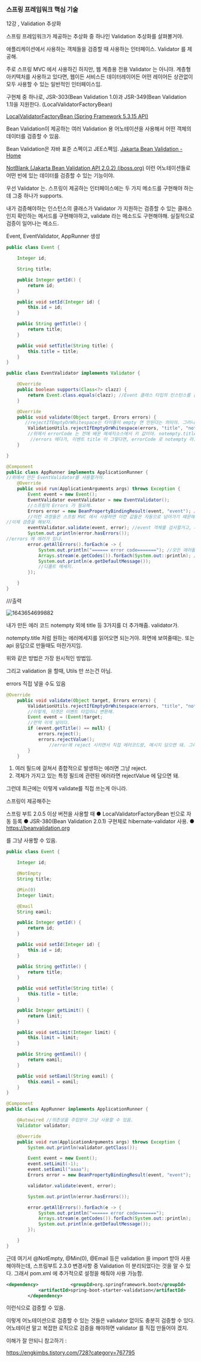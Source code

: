 <h3>스프링 프레임워크 핵심 기술</h3>

12강 , Validation 추상화

스프링 프레임워크가 제공하는 추상화 중 하나인 Validation 추상화를 살펴볼거야.

애플리케이션에서 사용하는 객체들을 검증할 때 사용하는 인터페이스. Validator 를 제공해.

주로 스프링 MVC 에서 사용하긴 하지만, 웹 계층용 전용 Validator 는 아니야. 계층형 아키텍처를 사용하고 있다면, 웹이든 서비스든 데이터레이어든 어떤 레이어든 상관없이 모두 사용할 수 있는 일반적인 인터페이스임. 

구현체 중 하나로, JSR-303(Bean Validation 1.0)과 JSR-349(Bean Validation 1.1)을
지원한다. (LocalValidatorFactoryBean)

[LocalValidatorFactoryBean (Spring Framework 5.3.15 API)](https://docs.spring.io/spring-framework/docs/current/javadoc-api/org/springframework/validation/beanvalidation/LocalValidatorFactoryBean.html)

Bean Validation이 제공하는 여러 Validation 용 어노테이션을 사용해서 어떤 객체의 데이터를 검증할 수 있음.

Bean Validation은 자바 표준 스펙이고 JEE스펙임.  [Jakarta Bean Validation - Home](https://beanvalidation.org/)

[NotBlank (Jakarta Bean Validation API 2.0.2) (jboss.org)](https://docs.jboss.org/hibernate/beanvalidation/spec/2.0/api/) 이런 어노테이션들로 어떤 빈에 있는 데이터를 검증할 수 있는 기능이야.

우선 Validator 는. 스프링이 제공하는 인터페이스에는 두 가지 메소드를 구현해야 하는데 그중 하나가 supports.

내가 검증해야하는 인스턴스의 클래스가 Validator 가 지원하는 검증할 수 있는 클래스인지 확인하는 메서드를 구현해야하고, validate 라는 메소드도 구현해야해. 실질적으로 검증이 일어나는 메소드.

Event, EventValidator, AppRunner 생성

```java
public class Event {

    Integer id;

    String title;

    public Integer getId() {
        return id;
    }

    public void setId(Integer id) {
        this.id = id;
    }

    public String getTitle() {
        return title;
    }

    public void setTitle(String title) {
        this.title = title;
    }
}
```

```java
public class EventValidator implements Validator {

    @Override
    public boolean supports(Class<?> clazz) {
        return Event.class.equals(clazz); //Event 클래스 타입의 인스턴스를 검증할거야. 파라미터로 넘어오는 클래스의 타입이 이벤트인지 확인하고.
    }

    @Override
    public void validate(Object target, Errors errors) {
       //rejectIfEmptyOrWhitespace는 타이틀이 empty 면 안된다는 의미야. 그러니까 errors의 에러를 담아줄거야. 왜냐면 지금 title 값이 없잖아.
        ValidationUtils.rejectIfEmptyOrWhitespace(errors, "title", "notempty", "Empty title is now allowed");
        //위에서 errorCode 는 전에 배운 메세지소스에서 키 값이야. notempty.title 식으로 가져오지 않는 이유는 뒤에서 설명.
         //errors 에다가, 이벤트 title 이 그렇다면, errorCode 로 notempty 라고 줄거야, 디폴트로는 Empty title is now allowed 사용할거야.
    }

}
```

```java
@Component
public class AppRunner implements ApplicationRunner {
//위에서 만든 EventValidator를 사용할거야.
    @Override
    public void run(ApplicationArguments args) throws Exception {
        Event event = new Event();
        EventValidator eventValidator = new EventValidator();
        //스프링의 Errors 가 필요해.
        Errors error = new BeanPropertyBindingResult(event, "event"); //기본 구현체로 BeanPropertyBindingResult를 사용. 처음에 오는 매개변수는 target이야, 어떤 객체를 검사할 것이며, 어떤 이름이냐. 두 번째는 어떤 이름이냐. 이름은 중요하진 않음.
        //이런 과정들은 스프링 MVC 에서 사용하면 이런 값들은 자동으로 넘어가기 떄문에 우리가 직접 클래스(BeanPropertyBindingResult)를 사용할 경우는 거의 없음. 하지만 Errors 인터페이스는 자주 보게 될 거야.
//이제 검증을 해보자.
        eventValidator.validate(event, error); //event 객체를 검사할거고, errors에 검증 에러를 담아줄거야. 라는 의미.
        System.out.println(error.hasErrors());
//errors 에 에러가 있냐.
        error.getAllErrors().forEach(e -> {
            System.out.println("====== error code======="); //모든 에러를 가져와서 순차적으로 순회
            Arrays.stream(e.getCodes()).forEach(System.out::println); //에러 코드를 찍어볼거야. notempty
            System.out.println(e.getDefaultMessage());
            //디폴트 메세지.
        });

    }
}
```

///출력

![1643654699882](https://user-images.githubusercontent.com/43261300/151853757-38acff85-2792-4eca-9936-8ddc104a95be.png)

내가 만든 에러 코드 notempty 외에 title 등 3가지를 더 추가해줌. validator가. 

notempty.title 처럼 원하는 에러메세지를 읽어오면 되는거야. 화면에 보여줄때는. 또는 api 응답으로 만들때도 마찬가지임.

위와 같은 방법은 가장 원시적인 방법임.

그리고 validation 을 할때, Utils 만 쓰는건 아님.

errors 직접 넣을 수도 있음

```java
@Override
    public void validate(Object target, Errors errors) {
        ValidationUtils.rejectIfEmptyOrWhitespace(errors, "title", "notempty", "Empty title is now allowed");
        //이렇게, 타겟은 이벤트 타입이니 변환해.
        Event event = (Event)target;
        //만약 이게 널이다. 
        if (event.getTitle() == null) {
            errors.reject();
            errors.rejectValue();
                //error에 reject 시키면서 직접 에러코드랑, 메시지 담으면 돼. 그리고 어떤필드에 해당하는건지.
        }
    }
```

1. 여러 필드에 걸쳐서 종합적으로 발생하는 에러면 그냥 reject.
2. 객체가 가지고 있는 특정 필드에 관련된 에러라면 rejectValue 에 담으면 돼.



그런데 최근에는 이렇게 validate를 직접 쓰는게 아니라.

스프링이 제공해주는 

스프링 부트 2.0.5 이상 버전을 사용할 때
● LocalValidatorFactoryBean 빈으로 자동 등록
● JSR-380(Bean Validation 2.0.1) 구현체로 hibernate-validator 사용.
● https://beanvalidation.org

를 그냥 사용할 수 있음.

```java
public class Event {

    Integer id;

    @NotEmpty
    String title;

    @Min(0)
    Integer limit;

    @Email
    String eamil;

    public Integer getId() {
        return id;
    }

    public void setId(Integer id) {
        this.id = id;
    }

    public String getTitle() {
        return title;
    }

    public void setTitle(String title) {
        this.title = title;
    }

    public Integer getLimit() {
        return limit;
    }

    public void setLimit(Integer limit) {
        this.limit = limit;
    }

    public String getEamil() {
        return eamil;
    }

    public void setEamil(String eamil) {
        this.eamil = eamil;
    }
}
```

```java
@Component
public class AppRunner implements ApplicationRunner {

    @Autowired //의존성을 주입받아 그냥 사용할 수 있음.
    Validator validator;

    @Override
    public void run(ApplicationArguments args) throws Exception {
        System.out.println(validator.getClass());

        Event event = new Event();
        event.setLimit(-1);
        event.setEamil("aaaa");
        Errors error = new BeanPropertyBindingResult(event, "event");

        validator.validate(event, error);

        System.out.println(error.hasErrors());

        error.getAllErrors().forEach(e -> {
            System.out.println("====== error code=======");
            Arrays.stream(e.getCodes()).forEach(System.out::println);
            System.out.println(e.getDefaultMessage());
        });

    }
}
```

근데 여기서 @NotEmpty, @Min(0), @Email 등은 validation 을 import 받아 사용해야하는데, 스프링부트 2.3.0 변경사항 중 Validation 이 분리되었다는 것을 알 수 있다. 그래서 pom.xml 에 추가적으로 설정을 해줘야 사용 가능함.

```xml
<dependency>			<groupId>org.springframework.boot</groupId>
			<artifactId>spring-boot-starter-validation</artifactId>
		</dependency>
```

이런식으로 검증할 수 있음.

이렇게 어노테이션으로 검증할 수 있는 것들은 validator 없이도 충분히 검증할 수 있다. 어노테이션 말고 복잡한 로직으로 검증을 해야하면 validator 를 직접 만들어야 겠지.

이해가 잘 안되니 참고하기 :

https://engkimbs.tistory.com/728?category=767795